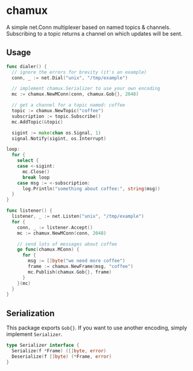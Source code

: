 # chamux
A simple net.Conn multiplexer based on named topics & channels. Subscribing to a topic returns a channel on which updates will be sent.

## Usage
```go
func dialer() {
  // ignore the errors for brevity (it's an example)
  conn, _ := net.Dial("unix", "/tmp/example")

  // implement chamux.Serializer to use your own encoding
  mc := chamux.NewMConn(conn, chamux.Gob{}, 2048)

  // get a channel for a topic named: coffee
  topic := chamux.NewTopic("coffee")
  subscription := topic.Subscribe()
  mc.AddTopic(&topic)

  sigint := make(chan os.Signal, 1)
  signal.Notify(sigint, os.Interrupt)

loop:
  for {
    select {
    case <-sigint:
      mc.Close()
      break loop
    case msg := <-subscription:
      log.Println("something about coffee:", string(msg))
  }
}

func listener() {
  listener, _ := net.Listen("unix", "/tmp/example")
  for {
    conn, _ := listener.Accept()
    mc := chamux.NewMConn(conn, 2048)

    // send lots of messages about coffee
    go func(chamux.MConn) {
      for {
        msg := []byte("we need more coffee")
        frame := chamux.NewFrame(msg, "coffee")
        mc.Publish(chamux.Gob{}, frame)
      }
    }(mc)
  }
}
```

## Serialization
This package exports `Gob{}`. If you want to use another encoding, simply implement `Serializer`.
```go
type Serializer interface {
  Serialize(f *Frame) ([]byte, error)
  Deserialize(f []byte) (*Frame, error)
}
```

